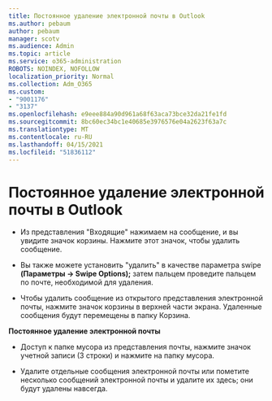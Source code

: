 ```yaml
---
title: Постоянное удаление электронной почты в Outlook
ms.author: pebaum
author: pebaum
manager: scotv
ms.audience: Admin
ms.topic: article
ms.service: o365-administration
ROBOTS: NOINDEX, NOFOLLOW
localization_priority: Normal
ms.collection: Adm_O365
ms.custom:
- "9001176"
- "3137"
ms.openlocfilehash: e9eee884a90d961a68f63aca73bce32da21fe1fd
ms.sourcegitcommit: 8bc60ec34bc1e40685e3976576e04a2623f63a7c
ms.translationtype: MT
ms.contentlocale: ru-RU
ms.lasthandoff: 04/15/2021
ms.locfileid: "51836112"
---
```

# <a name="permanently-delete-an-email-in-outlook"></a>Постоянное удаление электронной почты в Outlook

- Из представления "Входящие" нажимаем на сообщение, и вы увидите значок корзины. Нажмите этот значок, чтобы удалить сообщение.

- Вы также можете установить "удалить" в качестве параметра swipe **(Параметры -> Swipe Options);** затем пальцем проведите пальцем по почте, необходимой для удаления. 

- Чтобы удалить сообщение из открытого представления электронной почты, нажмите значок корзины в верхней части экрана. Удаленные сообщения будут перемещены в папку Корзина. 

**Постоянное удаление электронной почты**

- Доступ к папке мусора из представления почты, нажмите значок учетной записи (3 строки) и нажмите на папку мусора.

- Удалите отдельные сообщения электронной почты или пометите несколько сообщений электронной почты и удалите их здесь; они будут удалены навсегда.